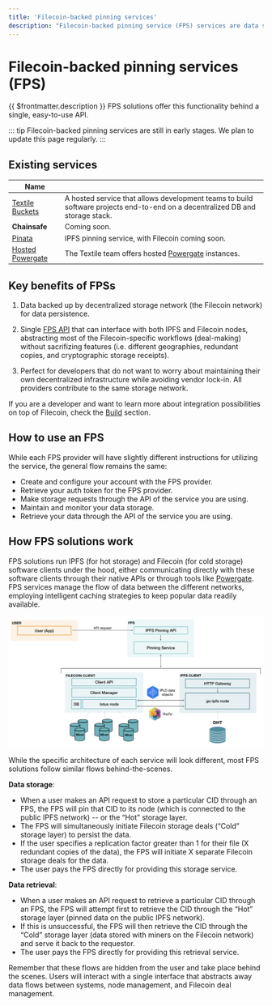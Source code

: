 ```yaml
---
title: 'Filecoin-backed pinning services'
description: "Filecoin-backed pinning service (FPS) services are data storage and retrieval services that offer the performance and availability of IPFS alongside the data persistence features of Filecoin's decentralized storage network (DSN)."
---
```


# Filecoin-backed pinning services (FPS)

{{ $frontmatter.description }} FPS solutions offer this functionality behind a single, easy-to-use API.

::: tip
Filecoin-backed pinning services are still in early stages. We plan to update this page regularly.
:::

## Existing services

| Name                                                                                                             |                                                                                                                               |
| ---------------------------------------------------------------------------------------------------------------- | ----------------------------------------------------------------------------------------------------------------------------- |
| [Textile Buckets](https://docs.textile.io/buckets/)                                                              | A hosted service that allows development teams to build software projects end-to-end on a decentralized DB and storage stack. |
| **Chainsafe**                                                                                                    | Coming soon.                                                                                                                  |
| [Pinata](https://pinata.cloud)                                                                                   | IPFS pinning service, with Filecoin coming soon.                                                                              |
| [Hosted Powergate](https://blog.textile.io/announcing-managed-powergate-instances-enterprise-filecoin-and-ipfs/) | The Textile team offers hosted [Powergate](./powergate.md) instances.                                                         |

## Key benefits of FPSs

1. Data backed up by decentralized storage network (the Filecoin network) for data persistence.

2. Single [FPS API](https://ipfs.github.io/pinning-services-api-spec/) that can interface with both IPFS and Filecoin nodes, abstracting most of the Filecoin-specific workflows (deal-making) without sacrifizing features (i.e. different geographies, redundant copies, and cryptographic storage receipts).

3. Perfect for developers that do not want to worry about maintaining their own decentralized infrastructure while avoiding vendor lock-in. All providers contribute to the same storage network.

If you are a developer and want to learn more about integration possibilities on top of Filecoin, check the [Build](../build/) section.

## How to use an FPS

While each FPS provider will have slightly different instructions for utilizing the service, the general flow remains the same:

- Create and configure your account with the FPS provider.
- Retrieve your auth token for the FPS provider.
- Make storage requests through the API of the service you are using.
- Maintain and monitor your data storage.
- Retrieve your data through the API of the service you are using.

## How FPS solutions work

FPS solutions run IPFS (for hot storage) and Filecoin (for cold storage) software clients under the hood, either communicating directly with these software clients through their native APIs or through tools like [Powergate](./powergate.md). FPS services manage the flow of data between the different networks, employing intelligent caching strategies to keep popular data readily available.

![Diagram showing a simplified architecture for a Filecoin IPFS Pinning Service (FPS). User makes API request to the FPS. The FPS stores and retrieves data from embedded go-ipfs and lotus nodes, which communicate with each other via libp2p and IPLD data formats.](./images/filecoin-pinning-services/fps-data-flows.png)

While the specific architecture of each service will look different, most FPS solutions follow similar flows behind-the-scenes.

**Data storage**:

- When a user makes an API request to store a particular CID through an FPS, the FPS will pin that CID to its node (which is connected to the public IPFS network) -- or the “Hot” storage layer.
- The FPS will simultaneously initiate Filecoin storage deals (“Cold” storage layer) to persist the data.
- If the user specifies a replication factor greater than 1 for their file (X redundant copies of the data), the FPS will initiate X separate Filecoin storage deals for the data.
- The user pays the FPS directly for providing this storage service.

**Data retrieval**:

- When a user makes an API request to retrieve a particular CID through an FPS, the FPS will attempt first to retrieve the CID through the “Hot” storage layer (pinned data on the public IPFS network).
- If this is unsuccessful, the FPS will then retrieve the CID through the “Cold” storage layer (data stored with miners on the Filecoin network) and serve it back to the requestor.
- The user pays the FPS directly for providing this retrieval service.

Remember that these flows are hidden from the user and take place behind the scenes. Users will interact with a single interface that abstracts away data flows between systems, node management, and Filecoin deal management.
